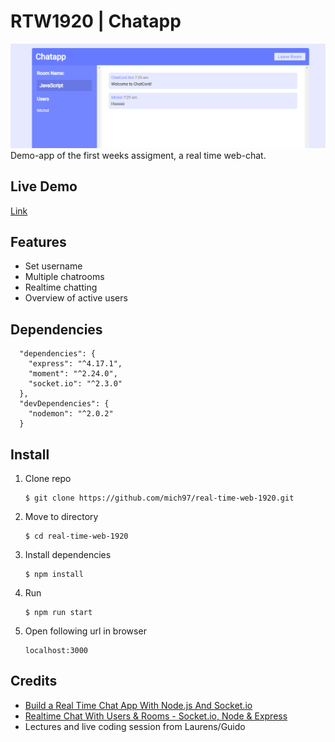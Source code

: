 # RTW1920 | Chatapp
![Chatapp thumbnail](./course/chatapp-thumbnail.png)
Demo-app of the first weeks assigment, a real time web-chat.

## Live Demo
[Link](https://rtw-michel.herokuapp.com/)

## Features
- Set username
- Multiple chatrooms
- Realtime chatting
- Overview of active users

## Dependencies
```
  "dependencies": {
    "express": "^4.17.1",
    "moment": "^2.24.0",
    "socket.io": "^2.3.0"
  },
  "devDependencies": {
    "nodemon": "^2.0.2"
  }
```

## Install
1. Clone repo
    ```
    $ git clone https://github.com/mich97/real-time-web-1920.git
    ```
2. Move to directory
    ```
    $ cd real-time-web-1920
    ```
3. Install dependencies
    ```
    $ npm install
    ``` 
4. Run
    ```
    $ npm run start
    ```
5. Open following url in browser
    ```
   localhost:3000
   ```
   
## Credits
- [Build a Real Time Chat App With Node.js And Socket.io](https://www.youtube.com/watch?v=rxzOqP9YwmM&t=18s)
- [Realtime Chat With Users & Rooms - Socket.io, Node & Express](https://www.youtube.com/watch?v=jD7FnbI76Hg)
- Lectures and live coding session from Laurens/Guido
